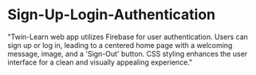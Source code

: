 # Sign-Up-Login-Authentication
"Twin-Learn web app utilizes Firebase for user authentication. Users can sign up or log in, leading to a centered home page with a welcoming message, image, and a 'Sign-Out' button. CSS styling enhances the user interface for a clean and visually appealing experience."
